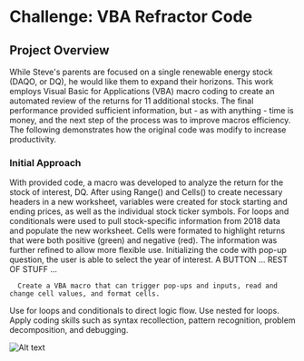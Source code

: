 # Challenge: VBA Refractor Code

## Project Overview
While Steve's parents are focused on a single renewable energy stock (DAQO, or DQ), he would like them to expand their horizons. This work employs Visual Basic for Applications (VBA) macro coding to create an automated review of the returns for 11 additional stocks. The final performance provided sufficient information, but - as with anything - time is money, and the next step of the process was to improve macros efficiency. The following demonstrates how the original code was modify to increase productivity.
   ### Initial Approach
   With provided code, a macro was developed to analyze the return for the stock of interest, DQ. After using Range() and Cells() to create necessary headers in a new worksheet, variables were created for stock starting and ending prices, as well as the individual stock ticker symbols. For loops and conditionals were used to pull stock-specific information from 2018 data and populate the new worksheet. Cells were formated to highlight returns that were both positive (green) and negative (red). The information was further refined to allow more flexible use. Initializing the code with pop-up question, the user is able to select the year of interest. A BUTTON ... REST OF STUFF ... 
   
   
   
      Create a VBA macro that can trigger pop-ups and inputs, read and change cell values, and format cells.
Use for loops and conditionals to direct logic flow.
Use nested for loops.
Apply coding skills such as syntax recollection, pattern recognition, problem decomposition, and debugging.

   
   
   
   ![Alt text](https://user-images.githubusercontent.com/30667001/147508707-35852e8f-7d4d-4d90-b5b7-04b16a5f398b.png)
   
   
   
   
   
   
   
   
   
